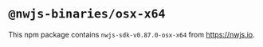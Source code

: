 # `@nwjs-binaries/osx-x64`

This npm package contains `nwjs-sdk-v0.87.0-osx-x64` from <https://nwjs.io>.
